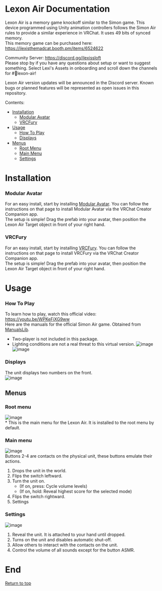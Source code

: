 # Lexon Air Documentation
Lexon Air is a memory game knockoff similar to the Simon game. This device programmed using Unity animation controllers follows the Simon Air rules to provide a similar experience in VRChat. It uses 49 bits of synced memory. \
This memory game can be purchased here: https://ilexisthemadcat.booth.pm/items/6524622

Community Server: https://discord.gg/ilexissloft \
Please stop by if you have any questions about setup or want to suggest something. Select Lexi's Assets in onboarding and scroll down the channels for #💬lexon-air!

Lexon Air version updates will be announced in the Discord server. Known bugs or planned features will be represented as open issues in this repository.

Contents:
 - [Installation](https://github.com/IlexisTheMadcat/Lexon-Air/blob/main/README.md#installation)
   - [Modular Avatar](https://github.com/IlexisTheMadcat/Lexon-Air/blob/main/README.md#modular-avatar)
   - [VRCFury](https://github.com/IlexisTheMadcat/Lexon-Air/blob/main/README.md#vrcfury)
 - [Usage](https://github.com/IlexisTheMadcat/Lexon-Air/blob/main/README.md#usage)
   - [How To Play](https://github.com/IlexisTheMadcat/Lexon-Air/blob/main/README.md#how-to-play)
   - [Displays](https://github.com/IlexisTheMadcat/Lexon-Air/blob/main/README.md#displays)
 - [Menus](https://github.com/IlexisTheMadcat/Lexon-Air/blob/main/README.md#menus)
   - [Root Menu](https://github.com/IlexisTheMadcat/Lexon-Air/blob/main/README.md#root-menu)
   - [Main Menu](https://github.com/IlexisTheMadcat/Lexon-Air/blob/main/README.md#main-menu)
   - [Settings](https://github.com/IlexisTheMadcat/Lexon-Air/blob/main/README.md#settings)

# Installation
### Modular Avatar
For an easy install, start by installing [Modular Avatar](https://modular-avatar.nadena.dev/docs/intro). You can follow the instructions on that page to install Modular Avatar via the VRChat Creator Companion app. \
The setup is simple! Drag the prefab into your avatar, then position the Lexon Air Target object in front of your right hand.
### VRCFury
For an easy install, start by installing [VRCFury](https://vrcfury.com/download/). You can follow the instructions on that page to install VRCFury via the VRChat Creator Companion app. \
The setup is simple! Drag the prefab into your avatar, then position the Lexon Air Target object in front of your right hand.
  
# Usage
### How To Play
To learn how to play, watch this official video: https://youtu.be/WPKeFiXG9ww \
Here are the manuals for the official Simon Air game. Obtained from [ManualsLib](https://www.manualslib.com/manual/1846450/Hasbro-Gaming-Simon-Air.html).
- Two-player is not included in this package.
- Lighting conditions are not a real threat to this virtual version.
![image](https://github.com/user-attachments/assets/74804969-bd74-4011-b542-11457c088d12) \
![image](https://github.com/user-attachments/assets/d0421e76-72c1-4c70-8a2c-64f6f4dab790)

### Displays
The unit displays two numbers on the front. \
![image](https://github.com/user-attachments/assets/7ff52962-7b6c-4214-a57c-30def6703e60)

## Menus
### Root menu
![image](https://github.com/user-attachments/assets/767e3b4a-1d5a-466a-abc6-a08c3e1ce932) \
\* This is the main menu for the Lexon Air. It is installed to the root menu by default.
### Main menu
![image](https://github.com/user-attachments/assets/64f32a39-f51f-460b-b68a-b4aa87861d7d) \
Buttons 2-4 are contacts on the physical unit, these buttons emulate their actions.
1) Drops the unit in the world.
2) Flips the switch leftward.
3) Turn the unit on.
   - (If on, press: Cycle volume levels)
   - (If on, hold: Reveal highest score for the selected mode)
4) Flips the switch rightward.
5) Settings
### Settings
![image](https://github.com/user-attachments/assets/841f7a3d-0f69-4bea-ab0c-0018b4ecbc7f)
1) Reveal the unit. It is attached to your hand until dropped.
2) Turns on the unit and disables automatic shut-off.
3) Allow others to interact with the contacts on the unit.
4) Control the volume of all sounds except for the button ASMR.

# End
[Return to top](https://github.com/IlexisTheMadcat/Lexon-Air/blob/main/README.md#lexon-air-documentation)
